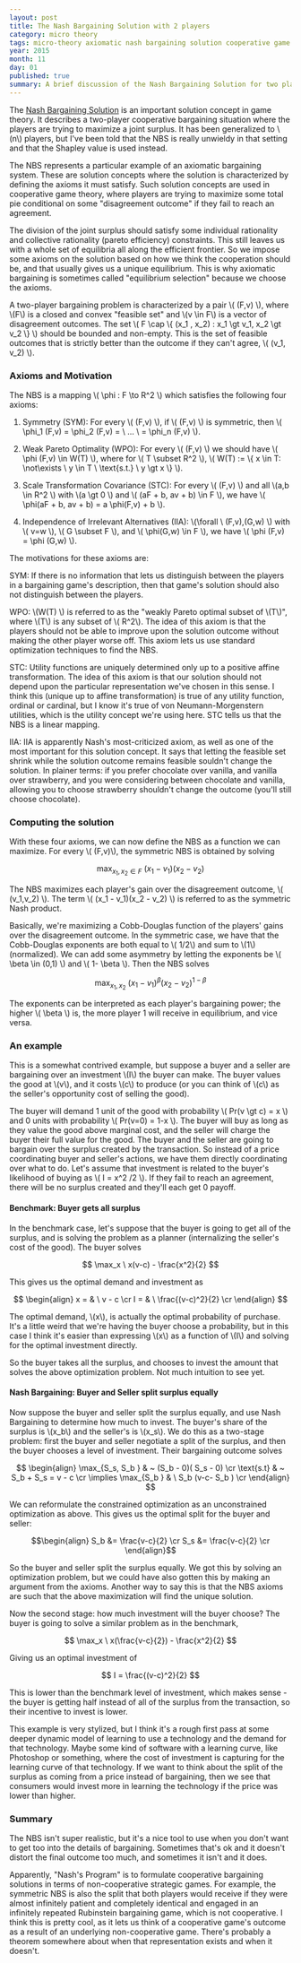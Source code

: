 ```yaml
---
layout: post
title: The Nash Bargaining Solution with 2 players
category: micro theory
tags: micro-theory axiomatic nash bargaining solution cooperative game theory
year: 2015
month: 11
day: 01
published: true
summary: A brief discussion of the Nash Bargaining Solution for two players with an example.
---
```


The [Nash Bargaining Solution](https://en.wikipedia.org/wiki/Bargaining_problem#Nash_bargaining_solution) is an important solution concept in game theory. It describes a two-player cooperative bargaining situation where the players are trying to maximize a joint surplus. It has been generalized to \\(n\\) players, but I've been told that the NBS is really unwieldy in that setting and that the Shapley value is used instead.

The NBS represents a particular example of an axiomatic bargaining system. These are solution concepts where the solution is characterized by defining the axioms it must satisfy. Such solution concepts are used in cooperative game theory, where players are trying to maximize some total pie conditional on some "disagreement outcome" if they fail to reach an agreement.

The division of the joint surplus should satisfy some individual rationality and collective rationality (pareto efficiency) constraints. This still leaves us with a whole set of equilibria all along the efficient frontier. So we impose some axioms on the solution based on how we think the cooperation should be, and that usually gives us a unique equilibrium. This is why axiomatic bargaining is sometimes called "equilibrium selection" because we choose the axioms.

A two-player bargaining problem is characterized by a pair \\( (F,v) \\), where \\(F\\) is a closed and convex "feasible set" and \\(v \in F\\) is a vector of disagreement outcomes. The set \\( F \cap \\{ (x_1 , x_2) : x_1 \gt v_1, x_2 \gt v_2  \\} \\) should be bounded and non-empty. This is the set of feasible outcomes that is strictly better than the outcome if they can't agree, \\( (v_1, v_2) \\).

### Axioms and Motivation

The NBS is a mapping \\( \phi : F \to R^2 \\) which satisfies the following four axioms:

1. Symmetry (SYM): For every \\( (F,v) \\), if \\( (F,v) \\) is symmetric, then \\( \phi_1 (F,v) = \phi_2 (F,v) = \ ... \ = \phi_n (F,v) \\). 

2. Weak Pareto Optimality (WPO): For every \\( (F,v) \\) we should have \\( \phi (F,v) \in W(T) \\), where for \\( T \subset R^2 \\), \\( W(T) := \\{ x \in T: \not\exists \ y \in T \ \text{s.t.} \ y \gt x \\} \\).

3. Scale Transformation Covariance (STC): For every \\( (F,v) \\) and all \\(a,b \in R^2 \\) with \\(a \gt 0 \\) and \\( (aF + b, av + b) \in F \\), we have \\( \phi(aF + b, av + b) = a \phi(F,v) + b \\).

4. Independence of Irrelevant Alternatives (IIA): \\(\forall \ (F,v),(G,w) \\) with \\( v=w \\), \\( G \subset F \\), and \\( \phi(G,w) \in F \\), we have \\( \phi (F,v) = \phi (G,w) \\).

The motivations for these axioms are:

SYM: If there is no information that lets us distinguish between the players in a bargaining game's description, then that game's solution should also not distinguish between the players.

WPO: \\(W(T) \\) is referred to as the "weakly Pareto optimal subset of \\(T\\)", where \\(T\\) is any subset of \\( R^2\\). The idea of this axiom is that the players should not be able to improve upon the solution outcome without making the other player worse off. This axiom lets us use standard optimization techniques to find the NBS.

STC: Utility functions are uniquely determined only up to a positive affine transformation. The idea of this axiom is that our solution should not depend upon the particular representation we've chosen in this sense. I think this (unique up to affine transformation) is true of any utility function, ordinal or cardinal, but I know it's true of von Neumann-Morgenstern utilities, which is the utility concept we're using here. STC tells us that the NBS is a linear mapping.

IIA: IIA is apparently Nash's most-criticized axiom, as well as one of the most important for this solution concept. It says that letting the feasible set shrink while the solution outcome remains feasible souldn't change the solution. In plainer terms: if you prefer chocolate over vanilla, and vanilla over strawberry, and you were considering between chocolate and vanilla, allowing you to choose strawberry shouldn't change the outcome (you'll still choose chocolate).

### Computing the solution

With these four axioms, we can now define the NBS as a function we can maximize. For every \\( (F,v)\\), the symmetric NBS is obtained by solving

$$ \max_{x_1,x_2 \in F} \ (x_1 - v_1)(x_2 - v_2) $$

The NBS maximizes each player's gain over the disagreement outcome, \\( (v_1,v_2) \\). The term \\( (x_1 - v_1)(x_2 - v_2) \\) is referred to as the symmetric Nash product.

Basically, we're maximizing a Cobb-Douglas function of the players' gains over the disagreement outcome. In the symmetric case, we have that the Cobb-Douglas exponents are both equal to \\( 1/2\\) and sum to \\(1\\) (normalized). We can add some asymmetry by letting the exponents be \\( \beta \in (0,1) \\) and \\( 1- \beta \\). Then the NBS solves

$$ \max_{x_1,x_2} \ (x_1 - v_1)^{\beta}(x_2 - v_2)^{1-\beta} $$

The exponents can be interpreted as each player's bargaining power; the higher \\( \beta \\) is, the more player 1 will receive in equilibrium, and vice versa.

### An example

This is a somewhat contrived example, but suppose a buyer and a seller are bargaining over an investment \\(I\\) the buyer can make. The buyer values the good at \\(v\\), and it costs \\(c\\) to produce (or you can think of \\(c\\) as the seller's opportunity cost of selling the good).
 
The buyer will demand 1 unit of the good with probability \\( Pr(v \gt c) = x \\) and 0 units with probability \\( Pr(v=0) = 1-x \\). The buyer will buy as long as they value the good above marginal cost, and the seller will charge the buyer their full value for the good. The buyer and the seller are going to bargain over the surplus created by the transaction. So instead of a price coordinating buyer and seller's actions, we have them directly coordinating over what to do. Let's assume that investment is related to the buyer's likelihood of buying as \\( I = x^2 /2 \\). If they fail to reach an agreement, there will be no surplus created and they'll each get 0 payoff.

#### Benchmark: Buyer gets all surplus

In the benchmark case, let's suppose that the buyer is going to get all of the surplus, and is solving the problem as a planner (internalizing the seller's cost of the good). The buyer solves

$$ \max_x \ x(v-c) - \frac{x^2}{2} $$

This gives us the optimal demand and investment as

$$ \begin{align}
x = & \ v - c \cr
I = & \ \frac{(v-c)^2}{2} \cr
\end{align} $$

The optimal demand, \\(x\\), is actually the optimal probability of purchase. It's a little weird that we're having the buyer choose a probability, but in this case I think it's easier than expressing \\(x\\) as a function of \\(I\\) and solving for the optimal investment directly.

So the buyer takes all the surplus, and chooses to invest the amount that solves the above optimization problem. Not much intuition to see yet.

#### Nash Bargaining: Buyer and Seller split surplus equally

Now suppose the buyer and seller split the surplus equally, and use Nash Bargaining to determine how much to invest. The buyer's share of the surplus is \\(x_b\\) and the seller's is \\(x_s\\). We do this as a two-stage problem: first the buyer and seller negotiate a split of the surplus, and then the buyer chooses a level of investment. Their bargaining outcome solves

$$ \begin{align} 
\max_{S_s, S_b } & ~ (S_b - 0)( S_s - 0) \cr
\text{s.t} & ~ S_b + S_s = v - c \cr
\implies \max_{S_b } & \ S_b (v-c- S_b ) \cr
\end{align} $$

We can reformulate the constrained optimization as an unconstrained optimization as above. This gives us the optimal split for the buyer and seller:

$$\begin{align}
 S_b &= \frac{v-c}{2} \cr
 S_s &= \frac{v-c}{2} \cr
\end{align}$$

So the buyer and seller split the surplus equally. We got this by solving an optimization problem, but we could have also gotten this by making an argument from the axioms. Another way to say this is that the NBS axioms are such that the above maximization will find the unique solution.

Now the second stage: how much investment will the buyer choose? The buyer is going to solve a similar problem as in the benchmark,

$$ \max_x \ x(\frac{v-c}{2}) - \frac{x^2}{2} $$

Giving us an optimal investment of

$$ I = \frac{(v-c)^2}{2} $$

This is lower than the benchmark level of investment, which makes sense - the buyer is getting half instead of all of the surplus from the transaction, so their incentive to invest is lower.

This example is very stylized, but I think it's a rough first pass at some deeper dynamic model of learning to use a technology and the demand for that technology. Maybe some kind of software with a learning curve, like Photoshop or something, where the cost of investment is capturing for the learning curve of that technology. If we want to think about the split of the surplus as coming from a price instead of bargaining, then we see that consumers would invest more in learning the technology if the price was lower than higher.

### Summary

The NBS isn't super realistic, but it's a nice tool to use when you don't want to get too into the details of bargaining. Sometimes that's ok and it doesn't distort the final outcome too much, and sometimes it isn't and it does.

Apparently, "Nash's Program" is to formulate cooperative bargaining solutions in terms of non-cooperative strategic games. For example, the symmetric NBS is also the split that both players would receive if they were almost infinitely patient and completely identical and engaged in an infinitely repeated Rubinstein bargaining game, which is not cooperative. I think this is pretty cool, as it lets us think of a cooperative game's outcome as a result of an underlying non-cooperative game. There's probably a theorem somewhere about when that representation exists and when it doesn't.
